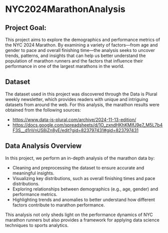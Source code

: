# NYC2024MarathonAnalysis

## Project Goal:
This project aims to explore the demographics and performance metrics of the NYC 2024 Marathon. By examining a variety of factors—from age and gender to pace and overall finishing time—the analysis seeks to uncover trends, patterns, and insights that can help us better understand the population of marathon runners and the factors that influence their performance in one of the largest marathons in the world.

## Dataset
The dataset used in this project was discovered through the Data is Plural weekly newsletter, which provides readers with unique and intriguing datasets from around the web. For this analysis, the marathon results were obtained from the following sources:
  * https://www.data-is-plural.com/archive/2024-11-13-edition/
  * https://docs.google.com/spreadsheets/d/1O_zxndHKhKMIfJ9e7_M5L7b4F3S__d1nVnUS8iZn8yE/edit?gid=823797431#gid=823797431

## Data Analysis Overview
In this project, we perform an in-depth analysis of the marathon data by:
  - Cleaning and preprocessing the dataset to ensure accurate and meaningful insights.
  - Visualizing key distributions, such as overall finishing times and pace distributions.
  - Exploring relationships between demographics (e.g., age, gender) and performance metrics.
  - Highlighting trends and anomalies to better understand how different factors contribute to marathon performance.

This analysis not only sheds light on the performance dynamics of NYC marathon runners but also provides a framework for applying data science techniques to sports analytics.


